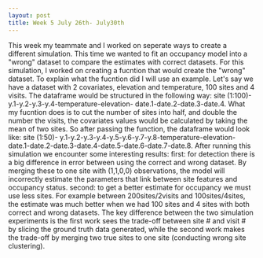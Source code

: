 ```yaml
---
layout: post
title: Week 5 July 26th- July30th
---
```


This week my teammate and I worked on seperate ways to create a different simulation. This time we wanted to fit an occupancy model into a "wrong" dataset to compare the estimates with correct datasets.
For this simulation, I worked on creating a fucntion that would create the "wrong" dataset. To explain what the fucntion did I will use an example. Let's say we have a dataset with 2 covariates, elevation and temperature, 100 sites and 4 visits. The dataframe would be structured in the following way:
site (1:100)- y.1-y.2-y.3-y.4-temperature-elevation- date.1-date.2-date.3-date.4.
What my fucntion does is to cut the number of sites into half, and double the number the visits, the covariates values would be calculated by taking the mean of two sites. So after passing the function, the dataframe would look like:
site (1:50)- y.1-y.2-y.3-y.4-y.5-y.6-y.7-y.8-temperature-elevation- date.1-date.2-date.3-date.4-date.5-date.6-date.7-date.8.
After running this simulation we encounter some interesting results:
first: for detection there is a big difference in error between using the correct and wrong dataset. By merging these to one site with (1,1,0,0) observations, the model will incorrectly estimate the parameters that link between site features and occupancy status.
second: to get a better estimate for occupancy we must use less sites. For example between 200sites/2visits and 100sites/4sites, the estimate was much better when we had 100 sites and 4 sites with both correct and wrong datasets.
The key difference between the two simulation experiments is the first work sees the trade-off between site # and visit # by slicing the ground truth data generated, while the second work makes the trade-off by merging two true sites to one site (conducting wrong site clustering). 
